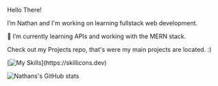 Hello There!

  I’m Nathan and I'm working on learning fullstack web development.
  
  🌱 I’m currently learning APIs and working with the MERN stack.
  
 Check out my Projects repo, that's were my main projects are located. :)
 
 

[![My Skills](https://skillicons.dev/icons?i=ts,js,express,mongodb,react,rust,postgres,bash,solidity,linux,git,nodejs,)](https://skillicons.dev)


![Nathans's GitHub stats](https://github-readme-stats.vercel.app/api?username=nslee333&show_icons=true&theme=dark)


<!-- [![Top Langs](https://github-readme-stats.vercel.app/api/top-langs/?username=nslee333&show_icons=true&theme=dark)](https://github.com/nslee333/github-readme-stats) -->

